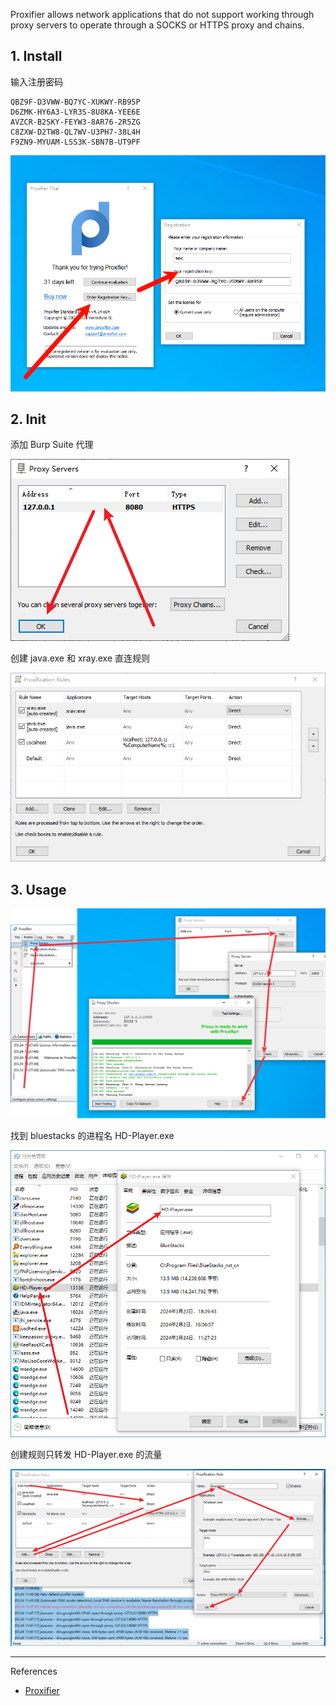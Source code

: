 Proxifier allows network applications that do not support working through proxy servers to operate through a SOCKS or HTTPS proxy and chains.

## 1. Install

输入注册密码

```
QBZ9F-D3VWW-BQ7YC-XUKWY-RB95P
D6ZMK-HY6A3-LYR3S-8U8KA-YEE6E
AVZCR-B2SKY-FEYW3-8AR76-2R5ZG
C8ZXW-D2TW8-QL7WV-U3PH7-38L4H
F9ZN9-MYUAM-LSS3K-SBN7B-UT9PF
```

![输入注册密码](./../../../../../../images/Proxifier/%E8%BE%93%E5%85%A5%E6%B3%A8%E5%86%8C%E5%AF%86%E7%A0%81.png)

## 2. Init

添加 Burp Suite 代理

![添加 burp 代理](./../../../../../../images/Proxifier/%E6%B7%BB%E5%8A%A0%20Burp%20Suite%20%E4%BB%A3%E7%90%86.png)

创建  java.exe 和 xray.exe 直连规则

![创建  java.exe 和 xray.exe 直连规则](./../../../../../../images/Proxifier/%E5%88%9B%E5%BB%BA%20%20java.exe%20%E5%92%8C%20xray.exe%20%E7%9B%B4%E8%BF%9E%E8%A7%84%E5%88%99.png)

## 3. Usage

![配置代理](./../../../../../../images/Proxifier/%E9%85%8D%E7%BD%AE%E4%BB%A3%E7%90%86.png)

找到 bluestacks 的进程名 HD-Player.exe

![找到 bluestacks 的进程名 HD-Player.exe](./../../../../../../images/Proxifier/%E6%89%BE%E5%88%B0%20bluestacks%20%E7%9A%84%E8%BF%9B%E7%A8%8B%E5%90%8D%20HD-Player.exe.png)

创建规则只转发 HD-Player.exe 的流量

![创建规则只转发 HD-Player.exe 的流量](./../../../../../../images/Proxifier/%E5%88%9B%E5%BB%BA%E8%A7%84%E5%88%99%E5%8F%AA%E8%BD%AC%E5%8F%91%20HD-Player.exe%20%E7%9A%84%E6%B5%81%E9%87%8F.png)

---

References

- [Proxifier](https://www.proxifier.com/)
